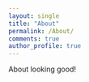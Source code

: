 ```yaml
---
layout: single
title: "About"
permalink: /About/
comments: true
author_profile: true
---
```


About looking good!